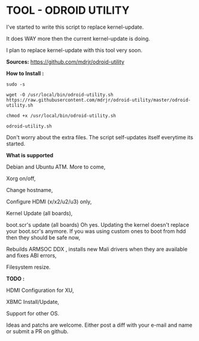 TOOL - ODROID UTILITY
=====================

I've started to write this script to replace kernel-update.

It does WAY more then the current kernel-update is doing.

I plan to replace kernel-update with this tool very soon.

**Sources:** https://github.com/mdrjr/odroid-utility

**How to Install :**

```
sudo -s

wget -O /usr/local/bin/odroid-utility.sh https://raw.githubusercontent.com/mdrjr/odroid-utility/master/odroid-utility.sh

chmod +x /usr/local/bin/odroid-utility.sh

odroid-utility.sh
```


Don't worry about the extra files. The script self-updates itself everytime its started.

**What is supported**

Debian and Ubuntu ATM. More to come,

Xorg on/off,

Change hostname,

Configure HDMI (x/x2/u2/u3) only,

Kernel Update (all boards),

boot.scr's update (all boards) Oh yes. Updating the kernel doesn't replace your boot.scr's anymore. If you was using custom ones to boot from hdd then they should be safe now,

Rebuilds ARMSOC DDX , installs new Mali drivers when they are available and fixes ABI errors,

Filesystem resize.

**TODO :**

HDMI Configuration for XU,

XBMC Install/Update,

Support for other OS.

Ideas and patchs are welcome. Either post a diff with your e-mail and name or submit a PR on github.
